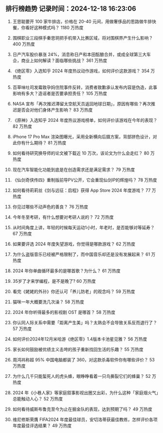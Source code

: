 
## 排行榜趋势 记录时间：2024-12-18 16:23:06
  
  1. 王思聪要开 100 家牛排店，价格在 20-40 元间，用做奢侈品的思路做牛排快餐，你看好这种模式吗？ 1180 万热度
    
  2. 围棋职业三段棋手秦思玥把手机带入比赛区域，将对围棋界产生什么影响？ 400 万热度
    
  3. 日产汽车股价暴涨 24%，消息称日产和本田酝酿合并，或成全球第三大车企，商业上如何解读？面临哪些挑战？ 361 万热度
    
  4. 《绝区零》入选知乎 2024 年度热议动作游戏，如何评价这款游戏？ 354 万热度
    
  5. 百草味吐司发霉致孕妈住院事件反转，消费者致歉承认发布内容是伪造，此事影响有多大？造谣者是否要承担责任？ 105 万热度
    
  6. NASA 宣布「再次推迟滞留太空航天员返回地球日期」，原因有哪些？再次推迟是否会对他们身体产生影响？ 83 万热度
    
  7. 《原神》入选知乎 2024 年度热议游戏榜单，如何评价该游戏在今年的表现？ 82 万热度
    
  8. iPhone 17 Pro Max 渲染图曝光，采用全新横向后摄方案，背部拼色设计，对此你有什么期待？ 81 万热度
    
  9. 如何看待研究换导师的论文被下载近 10 万次，该论文为什么会走红？ 80 万热度
    
  10. 现在汽车智能化功能到底是在创造需求还是满足需求？ 79 万热度
    
  11. 《仙剑奇侠传四》重制版前导PV公开，它会重现仙剑IP的辉煌吗？ 78 万热度
    
  12. 如何看待莉莉丝《剑与远征：启程》获得 App Store 2024 年度游戏？ 77 万热度
    
  13. 你见过哪些不动声色的善良？ 76 万热度
    
  14. 今年冬至考研，有什么想要对考研人说的？ 72 万热度
    
  15. 从时间角度上讲，年轻的时候每天运动1小时，年老时，是否能够对等延寿？ 67 万热度
    
  16. 如果要评选 2024 年度失望游戏，你觉得是哪款游戏？ 62 万热度
    
  17. 为什么盗版音乐已经被严格限制了，而中国音乐却还是没有发展起来？ 61 万热度
    
  18. 2024 年你单曲循环最多的是哪首歌？为什么？ 61 万热度
    
  19. 35岁了才来学编程，是不是晚了? 60 万热度
    
  20. 看完《姥姥的外孙》你还认可「养儿防老」的观念吗？ 59 万热度
    
  21. 猫咪一年大概要洗几次澡？ 58 万热度
    
  22. 2024 年你听得最多的影视剧 OST 是哪首？ 58 万热度
    
  23. 你认同人际关系中需要「距离产生美」吗？太熟会不会导致关系反而退行了？ 57 万热度
    
  24. 如何评价2024年12月米哈游《绝区零》1.4版本卡池星见雅？ 56 万热度
    
  25. 家长如何鼓励被优绩主义击垮的孩子重新找回生活的乐趣？ 55 万热度
    
  26. 周鸿祎称超 95% 中国电脑都装了 360，对这款杀毒软件你有哪些评价？ 53 万热度
    
  27. 为什么几千只能蜇死人的虎头蜂，眼睁睁看着一只鸟撕裂它们的蜂巢？ 52 万热度
    
  28. 2024 年《小巷人家》等家庭叙事影视出圈又出彩，为什么这种「家庭烟火气」总能触动人心？ 52 万热度
    
  29. 如何看待威斯布鲁克至今为止在掘金队的表现，达到预期了吗？ 49 万热度
    
  30. 维尼修斯荣膺 FIFA2024 年度最佳球员，安切洛蒂获最佳教练，怎样评价各项年度最佳评选结果？ 49 万热度
    
